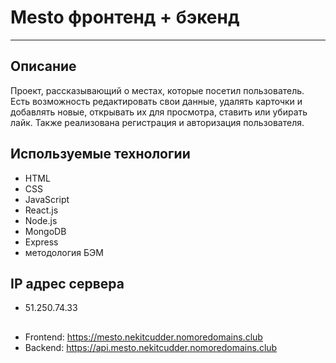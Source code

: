 # Mesto фронтенд + бэкенд
---
## Описание
Проект, рассказывающий о местах, которые посетил пользователь. Есть возможность редактировать свои данные, удалять карточки и добавлять новые, открывать их для просмотра, ставить или убирать лайк. Также реализована регистрация и авторизация пользователя.

## Используемые технологии
- HTML
- CSS
- JavaScript
- React.js
- Node.js
- MongoDB
- Express
- методология БЭМ


## IP адрес сервера
- 51.250.74.33

##
- Frontend: https://mesto.nekitcudder.nomoredomains.club
- Backend: https://api.mesto.nekitcudder.nomoredomains.club
